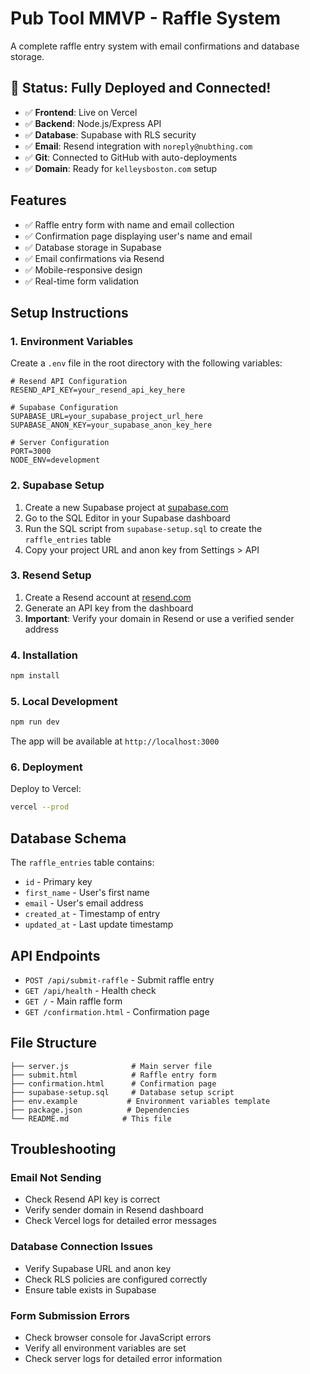 # Pub Tool MMVP - Raffle System

A complete raffle entry system with email confirmations and database storage.

## 🎉 Status: Fully Deployed and Connected!

- ✅ **Frontend**: Live on Vercel
- ✅ **Backend**: Node.js/Express API  
- ✅ **Database**: Supabase with RLS security
- ✅ **Email**: Resend integration with `noreply@nubthing.com`
- ✅ **Git**: Connected to GitHub with auto-deployments
- ✅ **Domain**: Ready for `kelleysboston.com` setup

## Features

- ✅ Raffle entry form with name and email collection
- ✅ Confirmation page displaying user's name and email
- ✅ Database storage in Supabase
- ✅ Email confirmations via Resend
- ✅ Mobile-responsive design
- ✅ Real-time form validation

## Setup Instructions

### 1. Environment Variables

Create a `.env` file in the root directory with the following variables:

```env
# Resend API Configuration
RESEND_API_KEY=your_resend_api_key_here

# Supabase Configuration
SUPABASE_URL=your_supabase_project_url_here
SUPABASE_ANON_KEY=your_supabase_anon_key_here

# Server Configuration
PORT=3000
NODE_ENV=development
```

### 2. Supabase Setup

1. Create a new Supabase project at [supabase.com](https://supabase.com)
2. Go to the SQL Editor in your Supabase dashboard
3. Run the SQL script from `supabase-setup.sql` to create the `raffle_entries` table
4. Copy your project URL and anon key from Settings > API

### 3. Resend Setup

1. Create a Resend account at [resend.com](https://resend.com)
2. Generate an API key from the dashboard
3. **Important**: Verify your domain in Resend or use a verified sender address

### 4. Installation

```bash
npm install
```

### 5. Local Development

```bash
npm run dev
```

The app will be available at `http://localhost:3000`

### 6. Deployment

Deploy to Vercel:

```bash
vercel --prod
```

## Database Schema

The `raffle_entries` table contains:
- `id` - Primary key
- `first_name` - User's first name
- `email` - User's email address
- `created_at` - Timestamp of entry
- `updated_at` - Last update timestamp

## API Endpoints

- `POST /api/submit-raffle` - Submit raffle entry
- `GET /api/health` - Health check
- `GET /` - Main raffle form
- `GET /confirmation.html` - Confirmation page

## File Structure

```
├── server.js              # Main server file
├── submit.html            # Raffle entry form
├── confirmation.html      # Confirmation page
├── supabase-setup.sql     # Database setup script
├── env.example           # Environment variables template
├── package.json          # Dependencies
└── README.md            # This file
```

## Troubleshooting

### Email Not Sending
- Check Resend API key is correct
- Verify sender domain in Resend dashboard
- Check Vercel logs for detailed error messages

### Database Connection Issues
- Verify Supabase URL and anon key
- Check RLS policies are configured correctly
- Ensure table exists in Supabase

### Form Submission Errors
- Check browser console for JavaScript errors
- Verify all environment variables are set
- Check server logs for detailed error information 